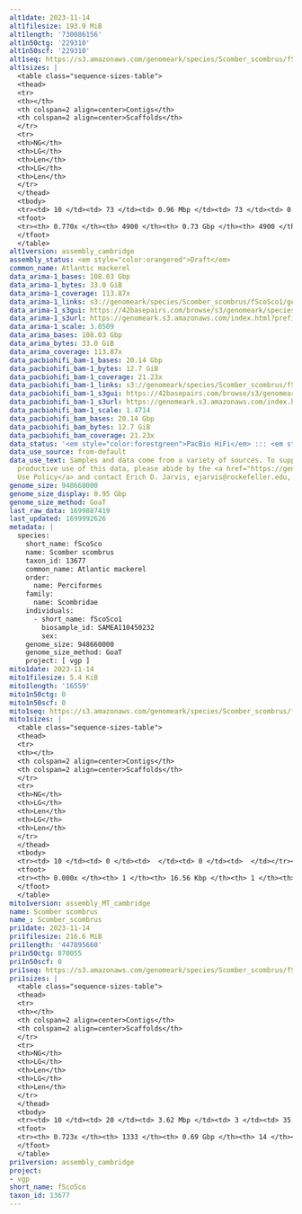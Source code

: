 ```yaml
---
alt1date: 2023-11-14
alt1filesize: 193.9 MiB
alt1length: '730086156'
alt1n50ctg: '229310'
alt1n50scf: '229310'
alt1seq: https://s3.amazonaws.com/genomeark/species/Scomber_scombrus/fScoSco1/assembly_cambridge/fScoSco1.alt.asm.20231114.fasta.gz
alt1sizes: |
  <table class="sequence-sizes-table">
  <thead>
  <tr>
  <th></th>
  <th colspan=2 align=center>Contigs</th>
  <th colspan=2 align=center>Scaffolds</th>
  </tr>
  <tr>
  <th>NG</th>
  <th>LG</th>
  <th>Len</th>
  <th>LG</th>
  <th>Len</th>
  </tr>
  </thead>
  <tbody>
  <tr><td> 10 </td><td> 73 </td><td> 0.96 Mbp </td><td> 73 </td><td> 0.96 Mbp </td></tr><tr><td> 20 </td><td> 191 </td><td> 0.68 Mbp </td><td> 191 </td><td> 0.68 Mbp </td></tr><tr><td> 30 </td><td> 355 </td><td> 0.50 Mbp </td><td> 355 </td><td> 0.50 Mbp </td></tr><tr><td> 40 </td><td> 584 </td><td> 343.83 Kbp </td><td> 584 </td><td> 343.83 Kbp </td></tr><tr style="background-color:#cccccc;"><td> 50 </td><td> 922 </td><td> 229.31 Kbp </td><td> 922 </td><td> 229.31 Kbp </td></tr><tr><td> 60 </td><td> 1475 </td><td> 128.17 Kbp </td><td> 1475 </td><td> 128.17 Kbp </td></tr><tr><td> 70 </td><td> 2597 </td><td> 54.29 Kbp </td><td> 2597 </td><td> 54.29 Kbp </td></tr><tr><td> 80 </td><td> 0 </td><td>  </td><td> 0 </td><td>  </td></tr><tr><td> 90 </td><td> 0 </td><td>  </td><td> 0 </td><td>  </td></tr><tr><td> 100 </td><td> 0 </td><td>  </td><td> 0 </td><td>  </td></tr></tbody>
  <tfoot>
  <tr><th> 0.770x </th><th> 4900 </th><th> 0.73 Gbp </th><th> 4900 </th><th> 0.73 Gbp </th></tr>
  </tfoot>
  </table>
alt1version: assembly_cambridge
assembly_status: <em style="color:orangered">Draft</em>
common_name: Atlantic mackerel
data_arima-1_bases: 108.03 Gbp
data_arima-1_bytes: 33.0 GiB
data_arima-1_coverage: 113.87x
data_arima-1_links: s3://genomeark/species/Scomber_scombrus/fScoSco1/genomic_data/arima/<br>
data_arima-1_s3gui: https://42basepairs.com/browse/s3/genomeark/species/Scomber_scombrus/fScoSco1/genomic_data/arima/
data_arima-1_s3url: https://genomeark.s3.amazonaws.com/index.html?prefix=species/Scomber_scombrus/fScoSco1/genomic_data/arima/
data_arima-1_scale: 3.0509
data_arima_bases: 108.03 Gbp
data_arima_bytes: 33.0 GiB
data_arima_coverage: 113.87x
data_pacbiohifi_bam-1_bases: 20.14 Gbp
data_pacbiohifi_bam-1_bytes: 12.7 GiB
data_pacbiohifi_bam-1_coverage: 21.23x
data_pacbiohifi_bam-1_links: s3://genomeark/species/Scomber_scombrus/fScoSco1/genomic_data/pacbio_hifi/<br>
data_pacbiohifi_bam-1_s3gui: https://42basepairs.com/browse/s3/genomeark/species/Scomber_scombrus/fScoSco1/genomic_data/pacbio_hifi/
data_pacbiohifi_bam-1_s3url: https://genomeark.s3.amazonaws.com/index.html?prefix=species/Scomber_scombrus/fScoSco1/genomic_data/pacbio_hifi/
data_pacbiohifi_bam-1_scale: 1.4714
data_pacbiohifi_bam_bases: 20.14 Gbp
data_pacbiohifi_bam_bytes: 12.7 GiB
data_pacbiohifi_bam_coverage: 21.23x
data_status: '<em style="color:forestgreen">PacBio HiFi</em> ::: <em style="color:forestgreen">Arima</em>'
data_use_source: from-default
data_use_text: Samples and data come from a variety of sources. To support fair and
  productive use of this data, please abide by the <a href="https://genome10k.soe.ucsc.edu/data-use-policies/">Data
  Use Policy</a> and contact Erich D. Jarvis, ejarvis@rockefeller.edu, with any questions.
genome_size: 948660000
genome_size_display: 0.95 Gbp
genome_size_method: GoaT
last_raw_data: 1699887419
last_updated: 1699992626
metadata: |
  species:
    short_name: fScoSco
    name: Scomber scombrus
    taxon_id: 13677
    common_name: Atlantic mackerel
    order:
      name: Perciformes
    family:
      name: Scombridae
    individuals:
      - short_name: fScoSco1
        biosample_id: SAMEA110450232
        sex:
    genome_size: 948660000
    genome_size_method: GoaT
    project: [ vgp ]
mito1date: 2023-11-14
mito1filesize: 5.4 KiB
mito1length: '16559'
mito1n50ctg: 0
mito1n50scf: 0
mito1seq: https://s3.amazonaws.com/genomeark/species/Scomber_scombrus/fScoSco1/assembly_MT_cambridge/fScoSco1.MT.20231114.fasta.gz
mito1sizes: |
  <table class="sequence-sizes-table">
  <thead>
  <tr>
  <th></th>
  <th colspan=2 align=center>Contigs</th>
  <th colspan=2 align=center>Scaffolds</th>
  </tr>
  <tr>
  <th>NG</th>
  <th>LG</th>
  <th>Len</th>
  <th>LG</th>
  <th>Len</th>
  </tr>
  </thead>
  <tbody>
  <tr><td> 10 </td><td> 0 </td><td>  </td><td> 0 </td><td>  </td></tr><tr><td> 20 </td><td> 0 </td><td>  </td><td> 0 </td><td>  </td></tr><tr><td> 30 </td><td> 0 </td><td>  </td><td> 0 </td><td>  </td></tr><tr><td> 40 </td><td> 0 </td><td>  </td><td> 0 </td><td>  </td></tr><tr style="background-color:#cccccc;"><td> 50 </td><td> 0 </td><td style="background-color:#ff8888;">  </td><td> 0 </td><td style="background-color:#ff8888;">  </td></tr><tr><td> 60 </td><td> 0 </td><td>  </td><td> 0 </td><td>  </td></tr><tr><td> 70 </td><td> 0 </td><td>  </td><td> 0 </td><td>  </td></tr><tr><td> 80 </td><td> 0 </td><td>  </td><td> 0 </td><td>  </td></tr><tr><td> 90 </td><td> 0 </td><td>  </td><td> 0 </td><td>  </td></tr><tr><td> 100 </td><td> 0 </td><td>  </td><td> 0 </td><td>  </td></tr></tbody>
  <tfoot>
  <tr><th> 0.000x </th><th> 1 </th><th> 16.56 Kbp </th><th> 1 </th><th> 16.56 Kbp </th></tr>
  </tfoot>
  </table>
mito1version: assembly_MT_cambridge
name: Scomber scombrus
name_: Scomber_scombrus
pri1date: 2023-11-14
pri1filesize: 216.6 MiB
pri1length: '447895660'
pri1n50ctg: 870055
pri1n50scf: 0
pri1seq: https://s3.amazonaws.com/genomeark/species/Scomber_scombrus/fScoSco1/assembly_cambridge/fScoSco1.pri.asm.20231114.fasta.gz
pri1sizes: |
  <table class="sequence-sizes-table">
  <thead>
  <tr>
  <th></th>
  <th colspan=2 align=center>Contigs</th>
  <th colspan=2 align=center>Scaffolds</th>
  </tr>
  <tr>
  <th>NG</th>
  <th>LG</th>
  <th>Len</th>
  <th>LG</th>
  <th>Len</th>
  </tr>
  </thead>
  <tbody>
  <tr><td> 10 </td><td> 20 </td><td> 3.62 Mbp </td><td> 3 </td><td> 35.80 Mbp </td></tr><tr><td> 20 </td><td> 49 </td><td> 2.80 Mbp </td><td> 6 </td><td> 33.76 Mbp </td></tr><tr><td> 30 </td><td> 89 </td><td> 2.07 Mbp </td><td> 9 </td><td> 32.93 Mbp </td></tr><tr><td> 40 </td><td> 146 </td><td> 1.37 Mbp </td><td> 12 </td><td> 30.40 Mbp </td></tr><tr style="background-color:#cccccc;"><td> 50 </td><td> 233 </td><td style="background-color:#ff8888;"> 0.87 Mbp </td><td> 0 </td><td style="background-color:#ff8888;">  </td></tr><tr><td> 60 </td><td> 381 </td><td> 429.61 Kbp </td><td> 0 </td><td>  </td></tr><tr><td> 70 </td><td> 852 </td><td> 85.94 Kbp </td><td> 0 </td><td>  </td></tr><tr><td> 80 </td><td> 0 </td><td>  </td><td> 0 </td><td>  </td></tr><tr><td> 90 </td><td> 0 </td><td>  </td><td> 0 </td><td>  </td></tr><tr><td> 100 </td><td> 0 </td><td>  </td><td> 0 </td><td>  </td></tr></tbody>
  <tfoot>
  <tr><th> 0.723x </th><th> 1333 </th><th> 0.69 Gbp </th><th> 14 </th><th> 447.90 Mbp </th></tr>
  </tfoot>
  </table>
pri1version: assembly_cambridge
project:
- vgp
short_name: fScoSco
taxon_id: 13677
---
```

